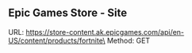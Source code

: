 ## Epic Games Store - Site

URL: https://store-content.ak.epicgames.com/api/en-US/content/products/fortnite\
Method: GET
